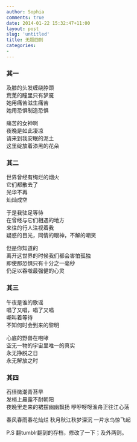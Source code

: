 ```yaml
---
author: Sophia
comments: true
date: 2014-01-22 15:32:47+11:00
layout: post
slug: 'untitled'
title: 无题四则
categories:
-
---
```

### 其一 ###
及膝的头发缠绕脖颈  
荒芜的瞳里只有梦魇  
她用痛苦滋生痛苦  
她用恐惧制造恐惧

痛苦的女神啊  
夜晚是如此凄凉  
请来到我安眠的泥土  
这里绽放着漆黑的花朵

### 其二 ###
世界曾经有绚烂的烟火  
它们都散去了  
光华不再  
灿灿成空

于是我驻足等待  
在曾经与它们相遇的地方  
来往的行人注视着我  
疑惑的目光，同情的眼神，不解的嘲笑

但是你知道的  
离开这世界的时候我们都会害怕孤独  
即使那恐惧只有十分之一毫秒  
仍足以吞噬最强健的心灵

### 其三 ###
午夜是谁的歌谣  
唱了又唱，唱了又唱  
嘶叫着等待  
不知何时会到来的黎明

心底的野兽在咆哮  
空无一物的宇宙里唯一的真实    
永无挣脱之日  
永无解放之时

### 其四 ###
石径微潮青苔早  
发梢上晨露不耐朝阳  
夜晚里走来的裙摆幽幽飘扬
咿咿呀呀渔舟正往江心荡

春风春雨春花灿烂
秋月秋江秋梦深沉
一片水鸟惊飞起

P.S 翻tumblr翻到的存档，修改了一下；及外两则。